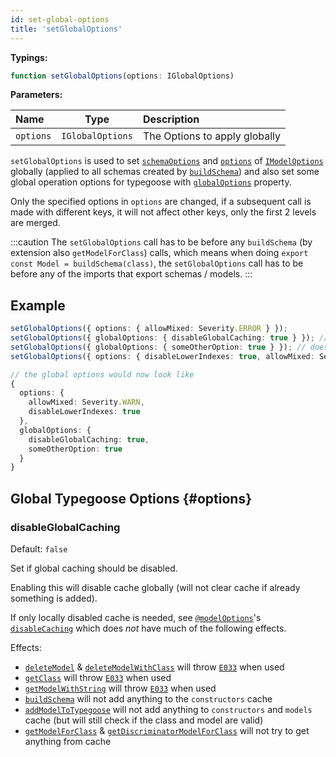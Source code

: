 ```yaml
---
id: set-global-options
title: 'setGlobalOptions'
---
```


**Typings:**

```ts
function setGlobalOptions(options: IGlobalOptions)
```

**Parameters:**

| Name      |       Type       | Description                   |
| :-------- | :--------------: | :---------------------------- |
| `options` | `IGlobalOptions` | The Options to apply globally |

`setGlobalOptions` is used to set [`schemaOptions`](../decorators/modelOptions.md#schemaoptions) and [`options`](../decorators/modelOptions.md#options-1) of [`IModelOptions`](../decorators/modelOptions.md#imodeloptions) globally (applied to all schemas created by [`buildSchema`](./buildSchema.md)) and also set some global operation options for typegoose with [`globalOptions`](#options) property.

Only the specified options in `options` are changed, if a subsequent call is made with different keys, it will not affect other keys, only the first 2 levels are merged.

:::caution
The `setGlobalOptions` call has to be before any `buildSchema` (by extension also `getModelForClass`) calls, which means when doing `export const Model = buildSchema(class)`, the `setGlobalOptions` call has to be before any of the imports that export schemas / models.
:::

## Example

```ts
setGlobalOptions({ options: { allowMixed: Severity.ERROR } });
setGlobalOptions({ globalOptions: { disableGlobalCaching: true } }); // does not affect the previous setting of "options"
setGlobalOptions({ globalOptions: { someOtherOption: true } }); // does not affect the previous setting of "globalOptions"
setGlobalOptions({ options: { disableLowerIndexes: true, allowMixed: Severity.WARN } }); // will overwrite previous setting of "allowMixed"

// the global options would now look like
{
  options: {
    allowMixed: Severity.WARN,
    disableLowerIndexes: true
  },
  globalOptions: {
    disableGlobalCaching: true,
    someOtherOption: true
  }
}
```

## Global Typegoose Options {#options}

### disableGlobalCaching

Default: `false`

Set if global caching should be disabled.

Enabling this will disable cache globally (will not clear cache if already something is added).

If only locally disabled cache is needed, see [`@modelOptions`](../decorators/modelOptions.md)'s [`disableCaching`](../decorators/modelOptions.md#disablecaching) which does *not* have much of the following effects.

Effects:

- [`deleteModel`](./deleteModel.md#deletemodel) & [`deleteModelWithClass`](./deleteModel.md#deletemodelwithclass) will throw [`E033`](../../guides/error-warning-details.md#cache-disabled-e033) when used
- [`getClass`](./getClass.md) will throw [`E033`](../../guides/error-warning-details.md#cache-disabled-e033) when used
- [`getModelWithString`](./getModelWithString.md) will throw [`E033`](../../guides/error-warning-details.md#cache-disabled-e033) when used
- [`buildSchema`](./buildSchema.md) will not add anything to the `constructors` cache
- [`addModelToTypegoose`](./addModelToTypegoose.md) will not add anything to `constructors` and `models` cache (but will still check if the class and model are valid)
- [`getModelForClass`](./getModelForClass.md) & [`getDiscriminatorModelForClass`](./getDiscriminatorModelForClass.md) will not try to get anything from cache
